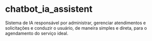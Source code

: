# chatbot_ia_assistent
Sistema de IA responsável por administrar, gerenciar atendimentos e solicitações e conduzir o usuário, de maneira simples e direta, para o agendamento do serviço ideal.
